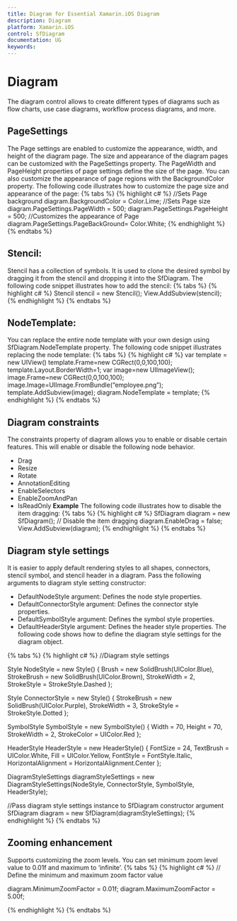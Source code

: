 ```yaml
---
title: Diagram for Essential Xamarin.iOS Diagram
description: Diagram
platform: Xamarin.iOS
control: SfDiagram
documentation: UG
keywords: 
---
```

# Diagram
The diagram control allows to create different types of diagrams such as flow charts, use case diagrams, workflow process diagrams, and more.

## PageSettings
The Page settings are enabled to customize the appearance, width, and height of the diagram page. The size and appearance of the diagram pages can be customized with the PageSettings property.
The PageWidth and PageHeight properties of page settings define the size of the page. You can also customize the appearance of page regions with the BackgroundColor property.
The following code illustrates how to customize the page size and appearance of the page:
{% tabs %}
{% highlight c# %}
//Sets Page background 
diagram.BackgroundColor = Color.Lime; 
//Sets Page size 
diagram.PageSettings.PageWidth = 500; 
diagram.PageSettings.PageHeight = 500; 
//Customizes the appearance of Page
diagram.PageSettings.PageBackGround= Color.White;
{% endhighlight %}
{% endtabs %}

## Stencil:
Stencil has a collection of symbols. It is used to clone the desired symbol by dragging it from the stencil and dropping it into the SfDiagram.
The following code snippet illustrates how to add the stencil:
{% tabs %}
{% highlight c# %}
Stencil stencil = new Stencil(); 
View.AddSubview(stencil);
{% endhighlight %}
{% endtabs %}

## NodeTemplate:
You can replace the entire node template with your own design using SfDiagram.NodeTemplate property.
The following code snippet illustrates replacing the node template:
{% tabs %}
{% highlight c# %}
var template = new UIView()
template.Frame=new CGRect(0,0,100,100);
template.Layout.BorderWidth=1;
var image=new UIImageView();
image.Frame=new CGRect(0,0,100,100);
image.Image=UIImage.FromBundle(“employee.png”);
template.AddSubview(image);
diagram.NodeTemplate = template;
{% endhighlight %}
{% endtabs %}

## Diagram constraints
The constraints property of diagram allows you to enable or disable certain features.
This will enable or disable the following node behavior.
* Drag
* Resize
* Rotate
* AnnotationEditing
* EnableSelectors
* EnableZoomAndPan
* IsReadOnly
**Example**
The following code illustrates how to disable the item dragging:
{% tabs %}
{% highlight c# %}
SfDiagram diagram = new SfDiagram();
// Disable the item dragging
diagram.EnableDrag = false;
View.AddSubview(diagram);
{% endhighlight %}
{% endtabs %}

## Diagram style settings
It is easier to apply default rendering styles to all shapes, connectors, stencil symbol, and stencil header in a diagram. Pass the following arguments to diagram style setting constructor: 
 * DefaultNodeStyle argument: Defines the node style properties. 
 * DefaultConnectorStyle argument: Defines the connector style properties.
 * DefaultSymbolStyle argument: Defines the symbol style properties. 
 * DefaultHeaderStyle argument: Defines the header style properties. 
The following code shows how to define the diagram style settings for the diagram object.

{% tabs %}
{% highlight c# %}
//Diagram style settings 

Style NodeStyle = new Style() { Brush = new SolidBrush(UIColor.Blue), StrokeBrush = new SolidBrush(UIColor.Brown), StrokeWidth = 2, StrokeStyle = StrokeStyle.Dashed };

Style ConnectorStyle = new Style() { StrokeBrush = new SolidBrush(UIColor.Purple), StrokeWidth = 3, StrokeStyle = StrokeStyle.Dotted };

SymbolStyle SymbolStyle = new SymbolStyle() { Width = 70, Height = 70, StrokeWidth = 2, StrokeColor = UIColor.Red };

HeaderStyle HeaderStyle = new HeaderStyle() { FontSize = 24, TextBrush = UIColor.White, Fill = UIColor.Yellow, FontStyle = FontStyle.Italic, HorizontalAlignment = HorizontalAlignment.Center };

DiagramStyleSettings diagramStyleSettings = new DiagramStyleSettings(NodeStyle, ConnectorStyle, SymbolStyle, HeaderStyle);

//Pass diagram style settings instance to SfDiagram constructor argument  
SfDiagram diagram = new SfDiagram(diagramStyleSettings);
{% endhighlight %}
{% endtabs %}

## Zooming enhancement 
Supports customizing the zoom levels. You can set minimum zoom level value to 0.01f and maximum to ‘infinite’. 
{% tabs %}
{% highlight c# %}
// Define the minimum and maximum zoom factor value 

  diagram.MinimumZoomFactor = 0.01f;
  diagram.MaximumZoomFactor = 5.00f;

{% endhighlight %}
{% endtabs %}

